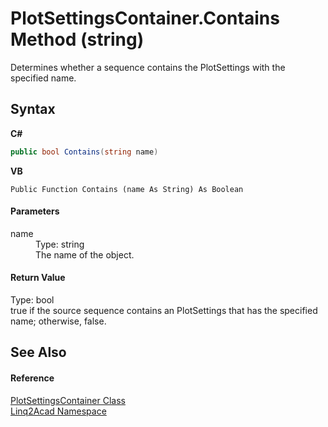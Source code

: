 # PlotSettingsContainer.Contains Method (string)
 

Determines whether a sequence contains the PlotSettings with the specified name.

## Syntax

**C#**<br />
``` C#
public bool Contains(string name)
```

**VB**<br />
``` VB
Public Function Contains (name As String) As Boolean
```


#### Parameters
<dl><dt>name</dt><dd>Type: string<br />The name of the object.</dd></dl>

#### Return Value
Type: bool<br />true if the source sequence contains an PlotSettings that has the specified name; otherwise, false.

## See Also


#### Reference
<a href="T_Linq2Acad_PlotSettingsContainer.md">PlotSettingsContainer Class</a><br /><a href="N_Linq2Acad.md">Linq2Acad Namespace</a><br />

